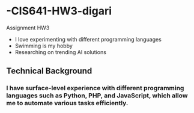 # -CIS641-HW3-digari
Assignment HW3

- I love experimenting with different programming languages
- Swimming is my hobby
- Researching on trending AI solutions

## Technical Background

### I have surface-level experience with different programming languages such as Python, PHP, and JavaScript, which allow me to automate various tasks efficiently.


